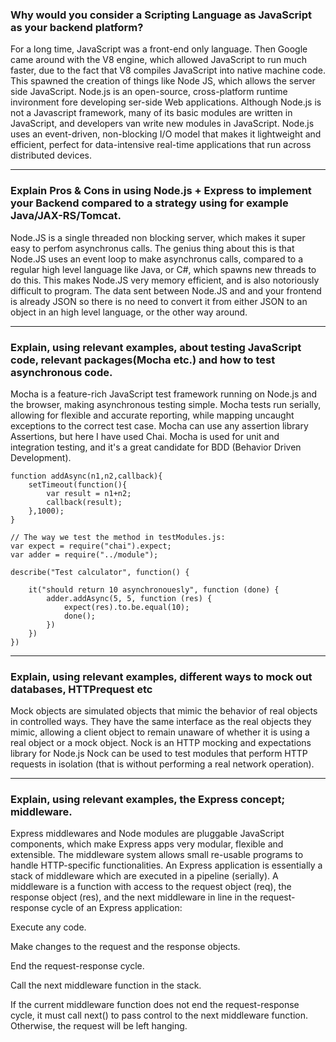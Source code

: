 ### Why would you consider a Scripting Language as JavaScript as your backend platform?

For a long time, JavaScript was a front-end only language. Then Google came around with the V8 engine,
which allowed JavaScript to run much faster, due to the fact that V8 compiles JavaScript into native
machine code. This spawned the creation of things like Node JS, which allows the server side JavaScript.
Node.js is an open-source, cross-platform runtime invironment fore developing ser-side Web applications.
Although Node.js is not a Javascript framework, many of its basic modules are written in JavaScript,
and developers van write new modules in JavaScript.
Node.js uses an event-driven, non-blocking I/O model that makes it lightweight and efficient, perfect
for data-intensive real-time applications that run across distributed devices.

--------------------------------------------------------------------------------------------------------------------

### Explain Pros & Cons in using Node.js + Express to implement your Backend compared to a strategy using for example Java/JAX-RS/Tomcat.

Node.JS is a single threaded non blocking server, which makes it super easy to perfom asynchronus calls. 
The genius thing about this is that Node.JS uses an event loop to make asynchronus calls, compared to a 
regular high level language like Java, or C#, which spawns new threads to do this. This makes Node.JS 
very memory efficient, and is also notoriously difficult to program. The data sent between Node.JS and 
and your frontend is already JSON so there is no need to convert it from either JSON to an object in an
high level language, or the other way around.

--------------------------------------------------------------------------------------------------------------------

### Explain, using relevant examples, about testing JavaScript code, relevant packages(Mocha etc.) and how to test asynchronous code.

Mocha is a feature-rich JavaScript test framework running on Node.js and the browser, making asynchronous testing
simple. Mocha tests run serially, allowing for flexible and accurate reporting, while mapping uncaught exceptions
to the correct test case.
Mocha can use any assertion library Assertions, but here I have used Chai.
Mocha is used for unit and integration testing, and it's a great candidate for BDD (Behavior Driven Development).

```
function addAsync(n1,n2,callback){
    setTimeout(function(){
        var result = n1+n2;
        callback(result);
    },1000);
}

// The way we test the method in testModules.js:
var expect = require("chai").expect;
var adder = require("../module");

describe("Test calculator", function() {

    it("should return 10 asynchronouesly", function (done) {
        adder.addAsync(5, 5, function (res) {
            expect(res).to.be.equal(10);
            done();
        })
    })
})
```

--------------------------------------------------------------------------------------------------------------------

### Explain, using relevant examples, different ways to mock out databases, HTTPrequest etc

Mock objects are simulated objects that mimic the behavior of real objects in controlled ways. They have the same
interface as the real objects they mimic, allowing a client object to remain unaware of whether it is using a real
object or a mock object.
Nock is an HTTP mocking and expectations library for Node.js
Nock can be used to test modules that perform HTTP requests in isolation (that is without performing a real network
operation).

--------------------------------------------------------------------------------------------------------------------

### Explain, using relevant examples, the Express concept; middleware.

Express middlewares and Node modules are pluggable JavaScript components, which make Express apps very modular, flexible and extensible.
The middleware system allows small re-usable programs to handle HTTP-specific functionalities.
An Express application is essentially a stack of middleware which are executed in a pipeline (serially).
A middleware is a function with access to the request object (req), the response object (res), 
and the next middleware in line in the request-response cycle of an Express application:

Execute any code.

Make changes to the request and the response objects.

End the request-response cycle.

Call the next middleware function in the stack.

If the current middleware function does not end the request-response cycle, it must call next() to pass control to the next middleware function. 
Otherwise, the request will be left hanging.

